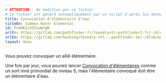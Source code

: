 ```yaml
---
# ATTENTION : Ne modifiez pas ce fichier
# Ce fichier est généré automatiquement par un script d'après les données du module Foundry VTT officiel et de sa traduction
title: Convocation d'élémentaire d'eau
titleEn: Summon Water Elemental
id: Fn8dEIcUZVxuWJgN
urlFr: https://gitlab.com/pathfinder-fr/foundryvtt-pathfinder2-fr/-/blob/master/data/feats/Fn8dEIcUZVxuWJgN.htm
urlEn: https://gitlab.com/hooking/foundry-vtt---pathfinder-2e/-/blob/master/packs/data/feats.db/summon-water-elemental.json
layout: dons
---
```

Vous pouvez convoquer un allié élémentaire.

Une fois par jour, vous pouvez lancer [Convocation d'élémentaires](../sorts/convocation-d-élémentaire.html) comme un sort inné primordial de niveau 5, mais l'élémentaire convoqué doit être un élémentaire d'eau.

